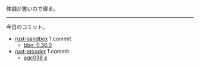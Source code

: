 体調が悪いので寝る。

---

今日のコミット。

- [rust-sandbox](https://github.com/bouzuya/rust-sandbox) 1 commit
  - [bbn: 0.36.0](https://github.com/bouzuya/rust-sandbox/commit/2969132aa6e1cd8a30c4157e3b04507d3fa27eb7)
- [rust-atcoder](https://github.com/bouzuya/rust-atcoder) 1 commit
  - [agc038 a](https://github.com/bouzuya/rust-atcoder/commit/96f334d65cacf51541f5e0e82913d2f26e138c4e)
